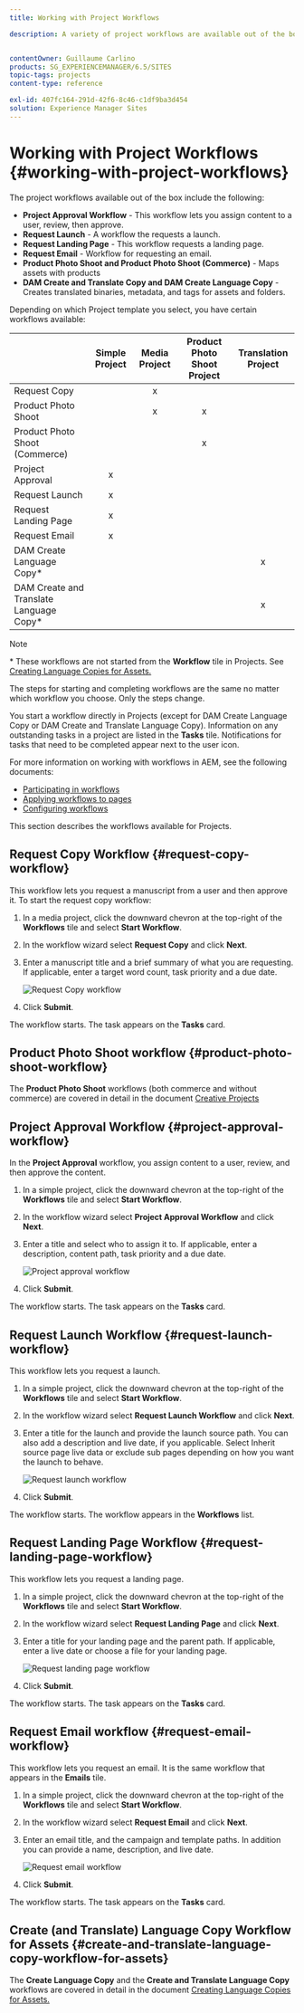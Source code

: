 ```yaml
---
title: Working with Project Workflows

description: A variety of project workflows are available out of the box.


contentOwner: Guillaume Carlino
products: SG_EXPERIENCEMANAGER/6.5/SITES
topic-tags: projects
content-type: reference

exl-id: 407fc164-291d-42f6-8c46-c1df9ba3d454
solution: Experience Manager Sites
---
```


# Working with Project Workflows {#working-with-project-workflows}

The project workflows available out of the box include the following:

* **Project Approval Workflow** - This workflow lets you assign content to a user, review, then approve.
* **Request Launch** - A workflow the requests a launch.
* **Request Landing Page** - This workflow requests a landing page.
* **Request Email** - Workflow for requesting an email.
* **Product Photo Shoot and Product Photo Shoot (Commerce)** - Maps assets with products
* **DAM Create and Translate Copy and DAM Create Language Copy** - Creates translated binaries, metadata, and tags for assets and folders.

Depending on which Project template you select, you have certain workflows available:

|   |**Simple Project** |**Media Project** |**Product Photo Shoot Project** |**Translation Project** |
|---|:-:|:-:|:-:|:-:|
| Request Copy |  |x |  |  |
| Product Photo Shoot |  |x |x |  |
| Product Photo Shoot (Commerce) |  |  |x |  |
| Project Approval |x |  |  |  |
| Request Launch |x |  |  |  |
| Request Landing Page |x |  |  |  |
| Request Email |x |  |  |  |
| DAM Create Language Copy&ast; |  |  |  |x |
| DAM Create and Translate Language Copy&ast; |  |  |  |x |

>[!NOTE]
>
>&ast; These workflows are not started from the **Workflow** tile in Projects. See [Creating Language Copies for Assets.](/help/sites-administering/tc-manage.md)

The steps for starting and completing workflows are the same no matter which workflow you choose. Only the steps change.

You start a workflow directly in Projects (except for DAM Create Language Copy or DAM Create and Translate Language Copy). Information on any outstanding tasks in a project are listed in the **Tasks** tile. Notifications for tasks that need to be completed appear next to the user icon.

For more information on working with workflows in AEM, see the following documents:

* [Participating in workflows](/help/sites-authoring/workflows-participating.md)
* [Applying workflows to pages](/help/sites-authoring/workflows-applying.md)
* [Configuring workflows](/help/sites-administering/workflows.md)

This section describes the workflows available for Projects.

## Request Copy Workflow {#request-copy-workflow}

This workflow lets you request a manuscript from a user and then approve it. To start the request copy workflow:

1. In a media project, click the downward chevron at the top-right of the **Workflows** tile and select **Start Workflow**.
1. In the workflow wizard select **Request Copy** and click **Next**.
1. Enter a manuscript title and a brief summary of what you are requesting. If applicable, enter a target word count, task priority and a due date.

   ![Request Copy workflow](assets/project-request-copy-workflow.png)

1. Click **Submit**.

The workflow starts. The task appears on the **Tasks** card.

## Product Photo Shoot workflow {#product-photo-shoot-workflow}

The **Product Photo Shoot** workflows (both commerce and without commerce) are covered in detail in the document [Creative Projects](/help/sites-authoring/managing-product-information.md)

## Project Approval Workflow {#project-approval-workflow}

In the **Project Approval** workflow, you assign content to a user, review, and then approve the content.

1. In a simple project, click the downward chevron at the top-right of the **Workflows** tile and select **Start Workflow**.
1. In the workflow wizard select **Project Approval Workflow** and click **Next**.
1. Enter a title and select who to assign it to. If applicable, enter a description, content path, task priority and a due date.

   ![Project approval workflow](assets/project-approval-workflow.png)

1. Click **Submit**.

The workflow starts. The task appears on the **Tasks** card.

## Request Launch Workflow {#request-launch-workflow}

This workflow lets you request a launch.

1. In a simple project, click the downward chevron at the top-right of the **Workflows** tile and select **Start Workflow**.
1. In the workflow wizard select **Request Launch Workflow** and click **Next**.
1. Enter a title for the launch and provide the launch source path. You can also add a description and live date, if you applicable. Select Inherit source page live data or exclude sub pages depending on how you want the launch to behave.

   ![Request launch workflow](assets/project-request-launch-workflow.png)

1. Click **Submit**.

The workflow starts. The workflow appears in the **Workflows** list.

## Request Landing Page Workflow {#request-landing-page-workflow}

This workflow lets you request a landing page.

1. In a simple project, click the downward chevron at the top-right of the **Workflows** tile and select **Start Workflow**.
1. In the workflow wizard select **Request Landing Page** and click **Next**.
1. Enter a title for your landing page and the parent path. If applicable, enter a live date or choose a file for your landing page.

   ![Request landing page workflow](assets/project-request-landing-page-workflow.png)

1. Click **Submit**.

The workflow starts. The task appears on the **Tasks** card.

## Request Email workflow {#request-email-workflow}

This workflow lets you request an email. It is the same workflow that appears in the **Emails** tile.

1. In a simple project, click the downward chevron at the top-right of the **Workflows** tile and select **Start Workflow**.
1. In the workflow wizard select **Request Email** and click **Next**.
1. Enter an email title, and the campaign and template paths. In addition you can provide a name, description, and live date.

   ![Request email workflow](assets/project-request-email-workflow.png)

1. Click **Submit**.

The workflow starts. The task appears on the **Tasks** card.

## Create (and Translate) Language Copy Workflow for Assets {#create-and-translate-language-copy-workflow-for-assets}

The **Create Language Copy** and the **Create and Translate Language Copy** workflows are covered in detail in the document [Creating Language Copies for Assets.](/help/assets/translation-projects.md)
